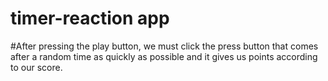 # timer-reaction app 
#After pressing the play button, we must click the press button that comes after a random time as quickly as possible and it gives us points according to our score.
